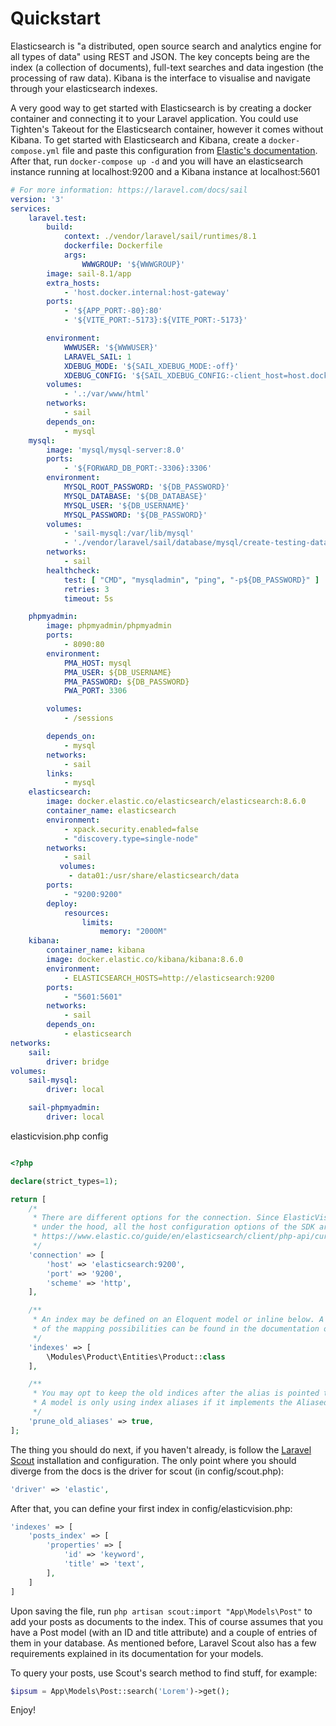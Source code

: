 # Quickstart

Elasticsearch is "a distributed, open source search and analytics engine for all types of data" using REST and JSON.
The key concepts being are the index (a collection of documents), full-text searches and data ingestion (the processing of raw data).
Kibana is the interface to visualise and navigate through your elasticsearch indexes.

A very good way to get started with Elasticsearch is by creating a docker container and connecting it to your Laravel application.
You could use Tighten's Takeout for the Elasticsearch container, however it comes without Kibana.
To get started with Elasticsearch and Kibana, create a `docker-compose.yml` file and paste this configuration from [Elastic's documentation](https://www.elastic.co/guide/en/elastic-stack-get-started/current/get-started-docker.html).
After that, run `docker-compose up -d` and you will have an elasticsearch instance running at localhost:9200 and a Kibana instance at localhost:5601

```yaml
# For more information: https://laravel.com/docs/sail
version: '3'
services:
    laravel.test:
        build:
            context: ./vendor/laravel/sail/runtimes/8.1
            dockerfile: Dockerfile
            args:
                WWWGROUP: '${WWWGROUP}'
        image: sail-8.1/app
        extra_hosts:
            - 'host.docker.internal:host-gateway'
        ports:
            - '${APP_PORT:-80}:80'
            - '${VITE_PORT:-5173}:${VITE_PORT:-5173}'

        environment:
            WWWUSER: '${WWWUSER}'
            LARAVEL_SAIL: 1
            XDEBUG_MODE: '${SAIL_XDEBUG_MODE:-off}'
            XDEBUG_CONFIG: '${SAIL_XDEBUG_CONFIG:-client_host=host.docker.internal}'
        volumes:
            - '.:/var/www/html'
        networks:
            - sail
        depends_on:
            - mysql
    mysql:
        image: 'mysql/mysql-server:8.0'
        ports:
            - '${FORWARD_DB_PORT:-3306}:3306'
        environment:
            MYSQL_ROOT_PASSWORD: '${DB_PASSWORD}'
            MYSQL_DATABASE: '${DB_DATABASE}'
            MYSQL_USER: '${DB_USERNAME}'
            MYSQL_PASSWORD: '${DB_PASSWORD}'
        volumes:
            - 'sail-mysql:/var/lib/mysql'
            - './vendor/laravel/sail/database/mysql/create-testing-database.sh:/docker-entrypoint-initdb.d/10-create-testing-database.sh'
        networks:
            - sail
        healthcheck:
            test: [ "CMD", "mysqladmin", "ping", "-p${DB_PASSWORD}" ]
            retries: 3
            timeout: 5s

    phpmyadmin:
        image: phpmyadmin/phpmyadmin
        ports:
            - 8090:80
        environment:
            PMA_HOST: mysql
            PMA_USER: ${DB_USERNAME}
            PMA_PASSWORD: ${DB_PASSWORD}
            PWA_PORT: 3306

        volumes:
            - /sessions

        depends_on:
            - mysql
        networks:
            - sail
        links:
            - mysql
    elasticsearch:
        image: docker.elastic.co/elasticsearch/elasticsearch:8.6.0
        container_name: elasticsearch
        environment:
            - xpack.security.enabled=false
            - "discovery.type=single-node"
        networks:
            - sail
           volumes:
             - data01:/usr/share/elasticsearch/data
        ports:
            - "9200:9200"
        deploy:
            resources:
                limits:
                    memory: "2000M"
    kibana:
        container_name: kibana
        image: docker.elastic.co/kibana/kibana:8.6.0
        environment:
            - ELASTICSEARCH_HOSTS=http://elasticsearch:9200
        ports:
            - "5601:5601"
        networks:
            - sail
        depends_on:
            - elasticsearch
networks:
    sail:
        driver: bridge
volumes:
    sail-mysql:
        driver: local

    sail-phpmyadmin:
        driver: local


```

elasticvision.php config

```php

<?php

declare(strict_types=1);

return [
    /*
     * There are different options for the connection. Since ElasticVision uses the Elasticsearch PHP SDK
     * under the hood, all the host configuration options of the SDK are applicable here. See
     * https://www.elastic.co/guide/en/elasticsearch/client/php-api/current/configuration.html
     */
    'connection' => [
        'host' => 'elasticsearch:9200',
        'port' => '9200',
        'scheme' => 'http',
    ],

    /**
     * An index may be defined on an Eloquent model or inline below. A more in depth explanation
     * of the mapping possibilities can be found in the documentation of ElasticVision's repository.
     */
    'indexes' => [
        \Modules\Product\Entities\Product::class
    ],

    /**
     * You may opt to keep the old indices after the alias is pointed to a new index.
     * A model is only using index aliases if it implements the Aliased interface.
     */
    'prune_old_aliases' => true,
];


```

The thing you should do next, if you haven't already, is follow the [Laravel Scout](https://laravel.com/docs/scout) installation and configuration.
The only point where you should diverge from the docs is the driver for scout (in config/scout.php):

```php
'driver' => 'elastic',
```

After that, you can define your first index in config/elasticvision.php:

```php
'indexes' => [
    'posts_index' => [
        'properties' => [
            'id' => 'keyword',
            'title' => 'text',
        ],
    ]
]
```

Upon saving the file, run `php artisan scout:import "App\Models\Post"` to add your posts as documents to the index.
This of course assumes that you have a Post model (with an ID and title attribute) and a couple of entries of them in your database.
As mentioned before, Laravel Scout also has a few requirements explained in its documentation for your models.

To query your posts, use Scout's search method to find stuff, for example:

```php
$ipsum = App\Models\Post::search('Lorem')->get();
```

Enjoy!

